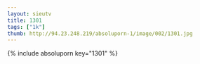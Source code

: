 ```yaml
--- 
layout: sieutv
title: 1301
tags: ["1k"]
thumb: http://94.23.248.219/absoluporn-1/image/002/1301.jpg
---
```

{% include absoluporn key="1301" %} 
